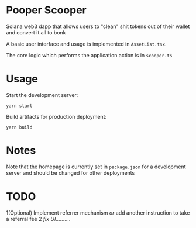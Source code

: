 # Pooper Scooper

Solana web3 dapp that allows users to "clean" shit tokens out of their wallet and convert it all to bonk

A basic user interface and usage is implemented in `AssetList.tsx`.

The core logic which performs the application action is in `scooper.ts`

# Usage

Start the development server:
```
yarn start
```

Build artifacts for production deployment:
```
yarn build
```

# Notes

Note that the homepage is currently set in `package.json` for a development server and should be changed for other deployments

# TODO

   1(Optional) Implement referrer mechanism _or_ add another instruction to take a referral fee
   2 _fix UI.........._